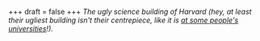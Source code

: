 
+++
draft = false
+++
_The ugly science building of Harvard (hey, at least their ugliest building isn't their centrepiece, like it is [at some people's universities](http://www.uts.edu.au/)!)._

